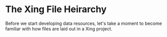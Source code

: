 # The Xing File Heirarchy

Before we start developing data resources, let's take a moment to become familiar with how files are laid out in a Xing project.

